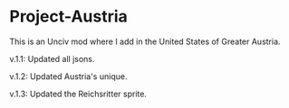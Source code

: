 # Project-Austria
This is an Unciv mod where I add in the United States of Greater Austria.

v.1.1: Updated all jsons.

v.1.2: Updated Austria's unique.

v.1.3: Updated the Reichsritter sprite.
